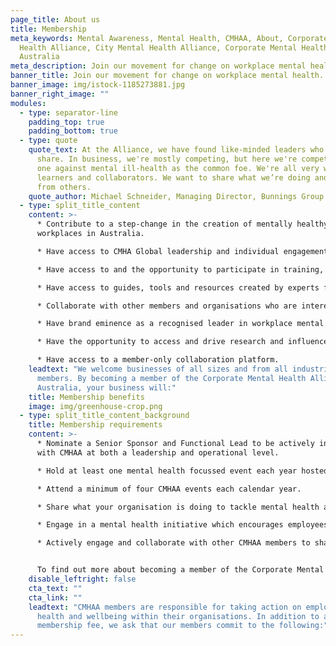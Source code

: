 ```yaml
---
page_title: About us
title: Membership
meta_keywords: Mental Awareness, Mental Health, CMHAA, About, Corporate Mental
  Health Alliance, City Mental Health Alliance, Corporate Mental Health Alliance
  Australia
meta_description: Join our movement for change on workplace mental health.
banner_title: Join our movement for change on workplace mental health.
banner_image: img/istock-1185273881.jpg
banner_right_image: ""
modules:
  - type: separator-line
    padding_top: true
    padding_bottom: true
  - type: quote
    quote_text: At the Alliance, we have found like-minded leaders who are will to
      share. In business, we're mostly competing, but here we're competing as
      one against mental ill-health as the common foe. We're all very willing
      learners and collaborators. We want to share what we’re doing and learn
      from others.
    quote_author: Michael Schneider, Managing Director, Bunnings Group Limited
  - type: split_title_content
    content: >-
      * Contribute to a step-change in the creation of mentally healthy
      workplaces in Australia.

      * Have access to CMHA Global leadership and individual engagement opportunities with CMHAA’s Expert Advisory Group

      * Have access to and the opportunity to participate in training, benchmarking and research in regard to mental health issues.

      * Have access to guides, tools and resources created by experts for CMHAA participants.

      * Collaborate with other members and organisations who are interested in or concerned with mental health on a common agenda, through participation in events, workshops and consultations.

      * Have brand eminence as a recognised leader in workplace mental health and opportunities to engage with the media and speak at relevant events.

      * Have the opportunity to access and drive research and influence policymakers to improve quality of life of millions of Australians.

      * Have access to a member-only collaboration platform.
    leadtext: "We welcome businesses of all sizes and from all industries as
      members. By becoming a member of the Corporate Mental Health Alliance
      Australia, your business will:"
    title: Membership benefits
    image: img/greenhouse-crop.png
  - type: split_title_content_background
    title: Membership requirements
    content: >-
      * Nominate a Senior Sponsor and Functional Lead to be actively involved
      with CMHAA at both a leadership and operational level.

      * Hold at least one mental health focussed event each year hosted by your organisation.

      * Attend a minimum of four CMHAA events each calendar year.

      * Share what your organisation is doing to tackle mental health and wellbeing in your workplace

      * Engage in a mental health initiative which encourages employees to share their experiences with mental health.

      * Actively engage and collaborate with other CMHAA members to share and learn from good practice.


      To find out more about becoming a member of the Corporate Mental Health Alliance Australia, please contact pia@cmhaa.org.au.
    disable_leftright: false
    cta_text: ""
    cta_link: ""
    leadtext: "CMHAA members are responsible for taking action on employee mental
      health and wellbeing within their organisations. In addition to an annual
      membership fee, we ask that our members commit to the following:"
---
```


